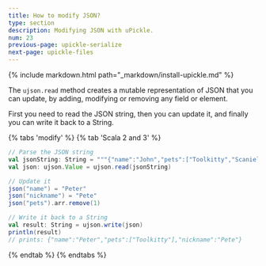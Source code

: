 ```yaml
---
title: How to modify JSON?
type: section
description: Modifying JSON with uPickle.
num: 23
previous-page: upickle-serialize
next-page: upickle-files
---
```


{% include markdown.html path="_markdown/install-upickle.md" %}

The `ujson.read` method creates a mutable representation of JSON that you can update, by adding, modifying or removing any field or element.

First you need to read the JSON string, then you can update it, and finally you can write it back to a String.

{% tabs 'modify' %}
{% tab 'Scala 2 and 3' %}
```scala
// Parse the JSON string
val jsonString: String = """{"name":"John","pets":["Toolkitty","Scaniel"]}"""
val json: ujson.Value = ujson.read(jsonString)

// Update it
json("name") = "Peter"
json("nickname") = "Pete"
json("pets").arr.remove(1)

// Write it back to a String
val result: String = ujson.write(json)
println(result)
// prints: {"name":"Peter","pets":["Toolkitty"],"nickname":"Pete"}
```
{% endtab %}
{% endtabs %}
